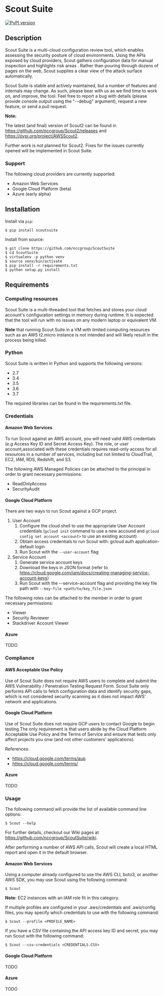 # Scout Suite

<!--- ![image](https://travis-ci.org/nccgroup/Scout2.svg?branch=master) -->
<!--- ![image](https://coveralls.io/repos/github/nccgroup/Scout2/badge.svg?branch=master) -->
[![PyPI version](https://badge.fury.io/py/ScoutSuite.svg)](https://badge.fury.io/py/ScoutSuite)

## Description

Scout Suite is a multi-cloud configuration review tool, which enables assessing the security posture of cloud
environments. Using the APIs exposed by cloud providers, Scout gathers configuration data for manual inspection and 
highlights risk areas . Rather than pouring through dozens of pages on the web, Scout supplies a clear view of the 
attack surface automatically.

Scout Suite is stable and actively maintained, but a number of features and internals may change. As such, please bear 
with us as we find time to work on, and improve, the tool. Feel free to report a bug with details (please provide 
console output using the "--debug" argument), request a new feature, or send a pull request.

**Note:**

The latest (and final) version of Scout2 can be found in <https://github.com/nccgroup/Scout2/releases> and
<https://pypi.org/project/AWSScout2>.

Further work is not planned for Scout2. Fixes for the issues currently opened will be implemented in Scout Suite.

### Support

The following cloud providers are currently supported:

-   Amazon Web Services
-   Google Cloud Platform (beta)
-   Azure (early alpha)

## Installation

Install via `pip`:

    $ pip install scoutsuite

Install from source:

    $ git clone https://github.com/nccgroup/ScoutSuite
    $ cd ScoutSuite
    $ virtualenv -p python venv
    $ source venv/bin/activate
    $ pip install -r requirements.txt
    $ python setup.py install

## Requirements

### Computing resources

Scout Suite is a multi-threaded tool that fetches and stores your cloud account's configuration settings in memory 
during runtime. It is expected that the tool will run with no issues on any modern laptop or equivalent VM.

**Note** that running Scout Suite in a VM with limited computing resources such as an AWS t2.micro instance is not 
intended and will likely result in the process being killed.

### Python

Scout Suite is written in Python and supports the following versions:

-   2.7
-   3.4
-   3.5
-   3.6
-   3.7

The required libraries can be found in the requirements.txt file.

### Credentials

#### Amazon Web Services

To run Scout against an AWS account, you will need valid AWS credentials (*e.g* Access Key ID and Secret Access Key).
The role, or user account,associated with these credentials requires read-only access for all resources in a number of 
services, including but not limited to CloudTrail, EC2, IAM, RDS, Redshift, and S3.

The following AWS Managed Policies can be attached to the principal in order to grant necessary permissions:

-   ReadOnlyAccess
-   SecurityAudit

#### Google Cloud Platform

There are two ways to run Scout against a GCP project.

1.  User Account
    1.  Configure the cloud shell to use the appropriate User Account credentials (`gcloud init` command to use a new accound and `gcloud config set account <account>` to use an existing account)
    2.  Obtain access credentials to run Scout with: gcloud auth application-default login
    3.  Run Scout with the `--user-account` flag
2.  Service Account
    1.  Generate service account keys 
    2.  Download the keys in JSON format (refer to <https://cloud.google.com/iam/docs/creating-managing-service-account-keys>)
    3.  Run Scout with the --service-account flag and providing the key file path with `--key-file <path/to/key_file.json`

The following roles can be attached to the member in order to grant
necessary permissions:

- Viewer
- Security Reviewer
- Stackdriver Account Viewer

#### Azure

TODO

### Compliance

#### AWS Acceptable Use Policy

Use of Scout Suite does not require AWS users to complete and submit the AWS Vulnerability / Penetration Testing 
Request Form. Scout Suite only performs API calls to fetch configuration data and identify security gaps, which is not 
considered security scanning as it does not impact AWS' network and applications.

#### Google Cloud Platform

Use of Scout Suite does not require GCP users to contact Google to begin testing.The only requirement is that users 
abide by the Cloud Platform Acceptable Use Policy and the Terms of Service and ensure that tests only affect projects 
you onw (and not other customers’ applications).

References:
- https://cloud.google.com/terms/aup
- https://cloud.google.com/terms/

#### Azure

TODO

### Usage

The following command will provide the list of available command line options:

    $ Scout --help

For further details, checkout our Wiki pages at <https://github.com/nccgroup/ScoutSuite/wiki>.

After performing a number of AWS API calls, Scout will create a local HTML report and open it in the default browser.

#### Amazon Web Services

Using a computer already configured to use the AWS CLI, boto3, or another AWS SDK, you may use Scout using the 
following command:

    $ Scout

**Note:** EC2 instances with an IAM role fit in this category.

If multiple profiles are configured in your .aws/credentials and .aws/config files, you may specify which credentials 
to use with the following command:

    $ Scout --profile <PROFILE_NAME>

If you have a CSV file containing the API access key ID and secret, you may run Scout with the following command:

    $ Scout --csv-credentials <CREDENTIALS.CSV>

#### Google Cloud Platform

TODO

#### Azure

TODO
